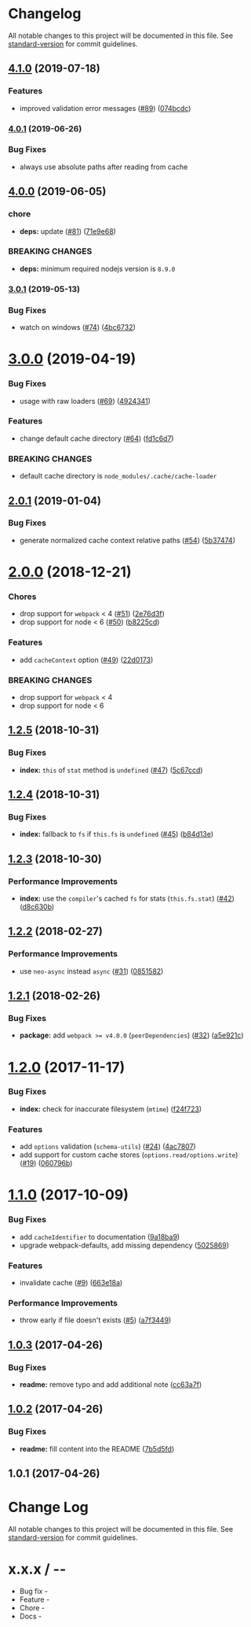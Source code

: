 # Changelog

All notable changes to this project will be documented in this file. See [standard-version](https://github.com/conventional-changelog/standard-version) for commit guidelines.

## [4.1.0](https://github.com/webpack-contrib/cache-loader/compare/v4.0.1...v4.1.0) (2019-07-18)


### Features

* improved validation error messages ([#89](https://github.com/webpack-contrib/cache-loader/issues/89)) ([074bcdc](https://github.com/webpack-contrib/cache-loader/commit/074bcdc))



### [4.0.1](https://github.com/webpack-contrib/cache-loader/compare/v4.0.0...v4.0.1) (2019-06-26)


### Bug Fixes

* always use absolute paths after reading from cache



## [4.0.0](https://github.com/webpack-contrib/cache-loader/compare/v3.0.1...v4.0.0) (2019-06-05)


### chore

* **deps:** update ([#81](https://github.com/webpack-contrib/cache-loader/issues/81)) ([71e9e68](https://github.com/webpack-contrib/cache-loader/commit/71e9e68))


### BREAKING CHANGES

* **deps:** minimum required nodejs version is `8.9.0`



### [3.0.1](https://github.com/webpack-contrib/cache-loader/compare/v3.0.0...v3.0.1) (2019-05-13)


### Bug Fixes

* watch on windows ([#74](https://github.com/webpack-contrib/cache-loader/issues/74)) ([4bc6732](https://github.com/webpack-contrib/cache-loader/commit/4bc6732))



<a name="3.0.0"></a>
# [3.0.0](https://github.com/webpack-contrib/cache-loader/compare/v2.0.1...v3.0.0) (2019-04-19)


### Bug Fixes

* usage with raw loaders ([#69](https://github.com/webpack-contrib/cache-loader/issues/69)) ([4924341](https://github.com/webpack-contrib/cache-loader/commit/4924341))


### Features

* change default cache directory ([#64](https://github.com/webpack-contrib/cache-loader/issues/64)) ([fd1c6d7](https://github.com/webpack-contrib/cache-loader/commit/fd1c6d7))


### BREAKING CHANGES

* default cache directory is `node_modules/.cache/cache-loader`



<a name="2.0.1"></a>
## [2.0.1](https://github.com/webpack-contrib/cache-loader/compare/v2.0.0...v2.0.1) (2019-01-04)


### Bug Fixes

* generate normalized cache context relative paths ([#54](https://github.com/webpack-contrib/cache-loader/issues/54)) ([5b37474](https://github.com/webpack-contrib/cache-loader/commit/5b37474))



<a name="2.0.0"></a>
# [2.0.0](https://github.com/webpack-contrib/cache-loader/compare/v1.2.5...v2.0.0) (2018-12-21)


### Chores

* drop support for `webpack` < 4 ([#51](https://github.com/webpack-contrib/cache-loader/issues/51)) ([2e76d3f](https://github.com/webpack-contrib/cache-loader/commit/2e76d3f))
* drop support for node < 6 ([#50](https://github.com/webpack-contrib/cache-loader/issues/50)) ([b8225cd](https://github.com/webpack-contrib/cache-loader/commit/b8225cd))


### Features

* add `cacheContext` option ([#49](https://github.com/webpack-contrib/cache-loader/issues/49)) ([22d0173](https://github.com/webpack-contrib/cache-loader/commit/22d0173))


### BREAKING CHANGES

* drop support for `webpack` < 4
* drop support for node < 6



<a name="1.2.5"></a>
## [1.2.5](https://github.com/webpack-contrib/cache-loader/compare/v1.2.4...v1.2.5) (2018-10-31)


### Bug Fixes

* **index:** `this` of `stat` method is `undefined` ([#47](https://github.com/webpack-contrib/cache-loader/issues/47)) ([5c67ccd](https://github.com/webpack-contrib/cache-loader/commit/5c67ccd))



<a name="1.2.4"></a>
## [1.2.4](https://github.com/webpack-contrib/cache-loader/compare/v1.2.3...v1.2.4) (2018-10-31)


### Bug Fixes

* **index:** fallback to `fs` if `this.fs` is `undefined` ([#45](https://github.com/webpack-contrib/cache-loader/issues/45)) ([b84d13e](https://github.com/webpack-contrib/cache-loader/commit/b84d13e))



<a name="1.2.3"></a>
## [1.2.3](https://github.com/webpack-contrib/cache-loader/compare/v1.2.2...v1.2.3) (2018-10-30)


### Performance Improvements

* **index:** use the `compiler`'s cached `fs` for stats (`this.fs.stat`) ([#42](https://github.com/webpack-contrib/cache-loader/issues/42)) ([d8c630b](https://github.com/webpack-contrib/cache-loader/commit/d8c630b))



<a name="1.2.2"></a>
## [1.2.2](https://github.com/webpack-contrib/cache-loader/compare/v1.2.1...v1.2.2) (2018-02-27)


### Performance Improvements

* use `neo-async` instead `async` ([#31](https://github.com/webpack-contrib/cache-loader/issues/31)) ([0851582](https://github.com/webpack-contrib/cache-loader/commit/0851582))



<a name="1.2.1"></a>
## [1.2.1](https://github.com/webpack-contrib/cache-loader/compare/v1.2.0...v1.2.1) (2018-02-26)


### Bug Fixes

* **package:** add `webpack >= v4.0.0` (`peerDependencies`) ([#32](https://github.com/webpack-contrib/cache-loader/issues/32)) ([a5e921c](https://github.com/webpack-contrib/cache-loader/commit/a5e921c))



<a name="1.2.0"></a>
# [1.2.0](https://github.com/webpack-contrib/cache-loader/compare/v1.1.0...v1.2.0) (2017-11-17)


### Bug Fixes

* **index:** check for inaccurate filesystem (`mtime`)  ([f24f723](https://github.com/webpack-contrib/cache-loader/commit/f24f723))


### Features

* add `options` validation (`schema-utils`) ([#24](https://github.com/webpack-contrib/cache-loader/issues/24)) ([4ac7807](https://github.com/webpack-contrib/cache-loader/commit/4ac7807))
* add support for custom cache stores (`options.read/options.write`) ([#19](https://github.com/webpack-contrib/cache-loader/issues/19)) ([060796b](https://github.com/webpack-contrib/cache-loader/commit/060796b))



<a name="1.1.0"></a>
# [1.1.0](https://github.com/webpack-contrib/cache-loader/compare/v1.0.3...v1.1.0) (2017-10-09)


### Bug Fixes

* add `cacheIdentifier` to documentation ([9a18ba9](https://github.com/webpack-contrib/cache-loader/commit/9a18ba9))
* upgrade webpack-defaults, add missing dependency ([5025869](https://github.com/webpack-contrib/cache-loader/commit/5025869))


### Features

* invalidate cache ([#9](https://github.com/webpack-contrib/cache-loader/issues/9)) ([663e18a](https://github.com/webpack-contrib/cache-loader/commit/663e18a))


### Performance Improvements

* throw early if file doesn't exists ([#5](https://github.com/webpack-contrib/cache-loader/issues/5)) ([a7f3449](https://github.com/webpack-contrib/cache-loader/commit/a7f3449))



<a name="1.0.3"></a>
## [1.0.3](https://github.com/webpack-contrib/cache-loader/compare/v1.0.2...v1.0.3) (2017-04-26)


### Bug Fixes

* **readme:** remove typo and add additional note ([cc63a7f](https://github.com/webpack-contrib/cache-loader/commit/cc63a7f))



<a name="1.0.2"></a>
## [1.0.2](https://github.com/webpack-contrib/cache-loader/compare/v1.0.1...v1.0.2) (2017-04-26)


### Bug Fixes

* **readme:** fill content into the README ([7b5d5fd](https://github.com/webpack-contrib/cache-loader/commit/7b5d5fd))



<a name="1.0.1"></a>
## 1.0.1 (2017-04-26)



# Change Log

All notable changes to this project will be documented in this file. See [standard-version](https://github.com/conventional-changelog/standard-version) for commit guidelines.

x.x.x / <year>-<month>-<day>
==================

  * Bug fix -
  * Feature -
  * Chore -
  * Docs -
